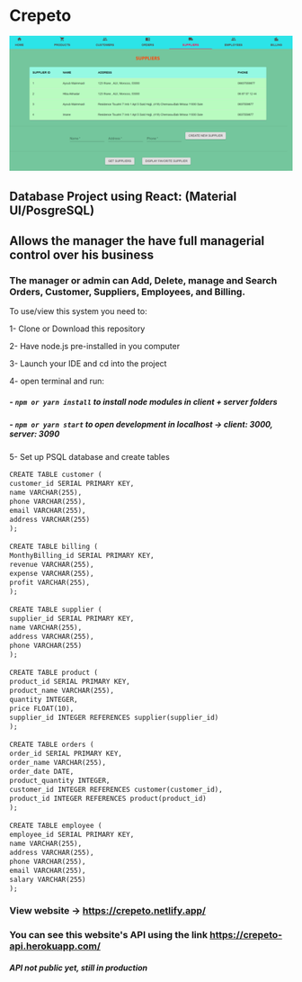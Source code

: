 # Crepeto

![](client/public/homepage.PNG)

## Database Project using React: (Material UI/PosgreSQL)

## Allows the manager the have full managerial control over his business

### The manager or admin can Add, Delete, manage and Search Orders, Customer, Suppliers, Employees, and Billing.

To use/view this system you need to:

1- Clone or Download this repository

2- Have node.js pre-installed in you computer

3- Launch your IDE and cd into the project

4- open terminal and run:

##### - `npm or yarn install` to install node modules in client + server folders

##### - `npm or yarn start` to open development in localhost -> client: 3000, server: 3090

5- Set up PSQL database and create tables

```
CREATE TABLE customer (
customer_id SERIAL PRIMARY KEY,
name VARCHAR(255),
phone VARCHAR(255),
email VARCHAR(255),
address VARCHAR(255)
);

CREATE TABLE billing (
MonthyBilling_id SERIAL PRIMARY KEY,
revenue VARCHAR(255),
expense VARCHAR(255),
profit VARCHAR(255),
);

CREATE TABLE supplier (
supplier_id SERIAL PRIMARY KEY,
name VARCHAR(255),
address VARCHAR(255),
phone VARCHAR(255)
);

CREATE TABLE product (
product_id SERIAL PRIMARY KEY,
product_name VARCHAR(255),
quantity INTEGER,
price FLOAT(10),
supplier_id INTEGER REFERENCES supplier(supplier_id)
);

CREATE TABLE orders (
order_id SERIAL PRIMARY KEY,
order_name VARCHAR(255),
order_date DATE,
product_quantity INTEGER,
customer_id INTEGER REFERENCES customer(customer_id),
product_id INTEGER REFERENCES product(product_id)
);

CREATE TABLE employee (
employee_id SERIAL PRIMARY KEY,
name VARCHAR(255),
address VARCHAR(255),
phone VARCHAR(255),
email VARCHAR(255),
salary VARCHAR(255)
);
```

### View website -> https://crepeto.netlify.app/

### You can see this website's API using the link https://crepeto-api.herokuapp.com/

##### API not public yet, still in production
